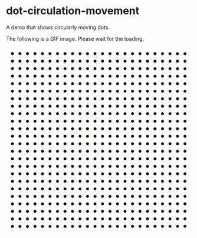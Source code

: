 # dot-circulation-movement
A demo that shows circularly moving dots.

The following is a GIF image. Please wait for the loading.

![25fps](img/dot_circulation_movement_result_25fps.gif)
